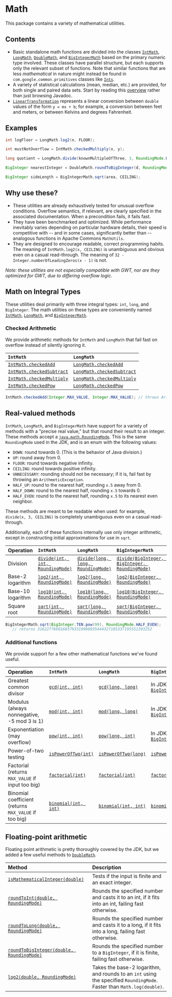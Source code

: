 # Math

This package contains a variety of mathematical utilities.

## Contents

*   Basic standalone math functions are divided into the classes [`IntMath`],
    [`LongMath`], [`DoubleMath`], and [`BigIntegerMath`] based on the primary
    numeric type involved. These classes have parallel structure, but each
    supports only the relevant subset of functions. Note that similar functions
    that are less *mathematical* in nature might instead be found in
    `com.google.common.primitives` classes like [`Ints`].
*   A variety of statistical calculations (mean, median, etc.) are provided, for
    both single and paired data sets. Start by reading this [overview][Stats]
    rather than just browsing Javadoc.
*   [`LinearTransformation`] represents a linear conversion between `double`
    values of the form `y = mx + b`; for example, a conversion between feet and
    meters, or between Kelvins and degrees Fahrenheit.

## Examples

```java
int logFloor = LongMath.log2(n, FLOOR);

int mustNotOverflow = IntMath.checkedMultiply(x, y);

long quotient = LongMath.divide(knownMultipleOfThree, 3, RoundingMode.UNNECESSARY); // fail fast on non-multiple of 3

BigInteger nearestInteger = DoubleMath.roundToBigInteger(d, RoundingMode.HALF_EVEN);

BigInteger sideLength = BigIntegerMath.sqrt(area, CEILING);
```

## Why use these?

*   These utilities are already exhaustively tested for unusual overflow
    conditions. Overflow semantics, if relevant, are clearly specified in the
    associated documentation. When a precondition fails, it fails fast.
*   They have been benchmarked and optimized.
    While performance inevitably varies depending on particular hardware
    details, their speed is competitive with -- and in some cases, significantly
    better than -- analogous functions in Apache Commons `MathUtils`.
*   They are designed to encourage readable, correct
    programming habits. The meaning of `IntMath.log2(x, CEILING)` is unambiguous
    and obvious even on a casual read-through. The meaning of `32 -
    Integer.numberOfLeadingZeros(x - 1)` is not.

_Note: these utilities are not especially compatible with GWT, nor are
they optimized for GWT, due to differing overflow logic._

## Math on Integral Types

These utilities deal primarily with three integral types: `int`, `long`,
and `BigInteger`. The math utilities on these types are conveniently named
[`IntMath`], [`LongMath`], and [`BigIntegerMath`].

### Checked Arithmetic

We provide arithmetic methods for `IntMath` and `LongMath` that fail fast on
overflow instead of silently ignoring it.

`IntMath`                   | `LongMath`
:-------------------------- | :---------------------------
[`IntMath.checkedAdd`]      | [`LongMath.checkedAdd`]
[`IntMath.checkedSubtract`] | [`LongMath.checkedSubtract`]
[`IntMath.checkedMultiply`] | [`LongMath.checkedMultiply`]
[`IntMath.checkedPow`]      | [`LongMath.checkedPow`]

```java
IntMath.checkedAdd(Integer.MAX_VALUE, Integer.MAX_VALUE); // throws ArithmeticException
```

## Real-valued methods

`IntMath`, `LongMath`, and `BigIntegerMath` have support for a variety of
methods with a "precise real value," but that round their result to an integer.
These methods accept a [`java.math.RoundingMode`]. This is the same
`RoundingMode` used in the JDK, and is an enum with the following values:

*   `DOWN`: round towards 0. (This is the behavior of Java division.)
*   `UP`: round away from 0.
*   `FLOOR`: round towards negative infinity.
*   `CEILING`: round towards positive infinity.
*   `UNNECESSARY`: rounding should not be necessary; if it is, fail fast by
    throwing an `ArithmeticException`.
*   `HALF_UP`: round to the nearest half, rounding `x.5` away from 0.
*   `HALF_DOWN`: round to the nearest half, rounding `x.5` towards 0.
*   `HALF_EVEN`: round to the nearest half, rounding `x.5` to its nearest even
    neighbor.

These methods are meant to be readable when used: for example, `divide(x, 3,
CEILING)` is completely unambiguous even on a casual read-through.

Additionally, each of these functions internally use only integer arithmetic,
except in constructing initial approximations for use in `sqrt`.

| Operation         | `IntMath`          | `LongMath`      | `BigIntegerMath`     |
| :---------------- | :----------------- | :-------------- | :------------------- |
| Division          | [`divide(int, int, RoundingMode)`] | [`divide(long, long, RoundingMode)`] | [`divide(BigInteger, BigInteger, RoundingMode)`] |
| Base-2 logarithm  | [`log2(int, RoundingMode)`] | [`log2(long, RoundingMode)`] | [`log2(BigInteger, RoundingMode)`] |
| Base-10 logarithm | [`log10(int, RoundingMode)`] | [`log10(long, RoundingMode)`] | [`log10(BigInteger, RoundingMode)`] |
| Square root       | [`sqrt(int, RoundingMode)`] | [`sqrt(long, RoundingMode)`] | [`sqrt(BigInteger, RoundingMode)`] |

```java
BigIntegerMath.sqrt(BigInteger.TEN.pow(99), RoundingMode.HALF_EVEN);
   // returns 31622776601683793319988935444327185337195551393252
```

### Additional functions

We provide support for a few other mathematical functions we've found useful.

Operation                                             | `IntMath`                                            | `LongMath`                                            | `BigIntegerMath`
:---------------------------------------------------- | :--------------------------------------------------- | :---------------------------------------------------- | :---------------
Greatest common divisor                               | [`gcd(int, int)`]                                    | [`gcd(long, long)`]                                   | In JDK: [`BigInteger.gcd(BigInteger)`]
Modulus (always nonnegative, -5 mod 3 is 1)           | [`mod(int, int)`]                                    | [`mod(long, long)`]                                   | In JDK: [`BigInteger.mod(BigInteger)`]
Exponentiation (may overflow)                         | [`pow(int, int)`]                                    | [`pow(long, int)`]                                    | In JDK: [`BigInteger.pow(int)`]
Power-of-two testing                                  | [`isPowerOfTwo(int)`]                                | [`isPowerOfTwo(long)`]                                | [`isPowerOfTwo(BigInteger)`]
Factorial (returns `MAX_VALUE` if input too big)      | [`factorial(int)`][`IntMath.factorial(int)`]         | [`factorial(int)`][`LongMath.factorial(int)`]         | [`factorial(int)`][`BigIntegerMath.factorial(int)`]
Binomial coefficient (returns `MAX_VALUE` if too big) | [`binomial(int, int)`][`IntMath.binomial(int, int)`] | [`binomial(int, int)`][`LongMath.binomial(int, int)`] | [`binomial(int, int)`][`BigIntegerMath.binomial(int, int)`]

## Floating-point arithmetic

Floating point arithmetic is pretty thoroughly covered by the JDK, but we added
a few useful methods to [`DoubleMath`].

| Method                                | Description                           |
| :------------------------------------ | :------------------------------------ |
| [`isMathematicalInteger(double)`]     | Tests if the input is finite and an  exact integer. |
| [`roundToInt(double, RoundingMode)`]  | Rounds the specified number and casts it to an int, if it fits into an int, failing fast otherwise. |
| [`roundToLong(double, RoundingMode)`] | Rounds the specified number and casts it to a long, if it fits into a long, failing fast otherwise. |
| [`roundToBigInteger(double, RoundingMode)`] | Rounds the specified number to a `BigInteger`, if it is finite, failing fast otherwise. |
| [`log2(double, RoundingMode)`]       | Takes the base-2 logarithm, and rounds to an `int` using the specified `RoundingMode`. Faster than `Math.log(double)`. |

[`BigIntegerMath`]: https://guava.dev/releases/snapshot/api/docs/com/google/common/math/BigIntegerMath.html
[`DoubleMath`]: https://guava.dev/releases/snapshot/api/docs/com/google/common/math/DoubleMath.html
[`IntMath`]: https://guava.dev/releases/snapshot/api/docs/com/google/common/math/IntMath.html
[`Ints`]: https://guava.dev/releases/snapshot/api/docs/com/google/common/primitives/Ints.html

[Stats]: StatsExplained

[`LinearTransformation`]: https://guava.dev/releases/snapshot/api/docs/com/google/common/math/LinearTransformation.html
[`LongMath`]: https://guava.dev/releases/snapshot/api/docs/com/google/common/math/LongMath.html
[`IntMath.checkedAdd`]: https://guava.dev/releases/snapshot/api/docs/com/google/common/math/IntMath.html#checkedAdd-int-int-
[`LongMath.checkedAdd`]: https://guava.dev/releases/snapshot/api/docs/com/google/common/math/LongMath.html#checkedAdd-long-long-
[`IntMath.checkedSubtract`]: https://guava.dev/releases/snapshot/api/docs/com/google/common/math/IntMath.html#checkedSubtract-int-int-
[`LongMath.checkedSubtract`]: https://guava.dev/releases/snapshot/api/docs/com/google/common/math/LongMath.html#checkedSubtract-long-long-
[`IntMath.checkedMultiply`]: https://guava.dev/releases/snapshot/api/docs/com/google/common/math/IntMath.html#checkedMultiply-int-int-
[`LongMath.checkedMultiply`]: https://guava.dev/releases/snapshot/api/docs/com/google/common/math/LongMath.html#checkedMultiply-long-long-
[`IntMath.checkedPow`]: https://guava.dev/releases/snapshot/api/docs/com/google/common/math/IntMath.html#checkedPow-int-int-
[`LongMath.checkedPow`]: https://guava.dev/releases/snapshot/api/docs/com/google/common/math/LongMath.html#checkedPow-long-long-
[`java.math.RoundingMode`]: http://docs.oracle.com/javase/8/docs/api/java/math/RoundingMode.html
[`divide(int, int, RoundingMode)`]: https://guava.dev/releases/snapshot/api/docs/com/google/common/math/IntMath.html#divide-int-int-java.math.RoundingMode-
[`divide(long, long, RoundingMode)`]: https://guava.dev/releases/snapshot/api/docs/com/google/common/math/LongMath.html#divide-long-long-java.math.RoundingMode-
[`divide(BigInteger, BigInteger, RoundingMode)`]: https://guava.dev/releases/snapshot/api/docs/com/google/common/math/BigIntegerMath.html#divide-java.math.BigInteger-java.math.BigInteger-java.math.RoundingMode-
[`log2(int, RoundingMode)`]: https://guava.dev/releases/snapshot/api/docs/com/google/common/math/IntMath.html#log2-int-java.math.RoundingMode-
[`log2(long, RoundingMode)`]: https://guava.dev/releases/snapshot/api/docs/com/google/common/math/LongMath.html#log2-long-java.math.RoundingMode-
[`log2(BigInteger, RoundingMode)`]: https://guava.dev/releases/snapshot/api/docs/com/google/common/math/BigIntegerMath.html#log2-java.math.BigInteger-java.math.RoundingMode-
[`log10(int, RoundingMode)`]: https://guava.dev/releases/snapshot/api/docs/com/google/common/math/IntMath.html#log10-int-java.math.RoundingMode-
[`log10(long, RoundingMode)`]: https://guava.dev/releases/snapshot/api/docs/com/google/common/math/LongMath.html#log10-long-java.math.RoundingMode-
[`log10(BigInteger, RoundingMode)`]: https://guava.dev/releases/snapshot/api/docs/com/google/common/math/BigIntegerMath.html#log10-java.math.BigInteger-java.math.RoundingMode-
[`sqrt(int, RoundingMode)`]: https://guava.dev/releases/snapshot/api/docs/com/google/common/math/IntMath.html#sqrt-int-java.math.RoundingMode-
[`sqrt(long, RoundingMode)`]: https://guava.dev/releases/snapshot/api/docs/com/google/common/math/LongMath.html#sqrt-long-java.math.RoundingMode-
[`sqrt(BigInteger, RoundingMode)`]: https://guava.dev/releases/snapshot/api/docs/com/google/common/math/BigIntegerMath.html#sqrt-java.math.BigInteger-java.math.RoundingMode-
[`gcd(int, int)`]: https://guava.dev/releases/snapshot/api/docs/com/google/common/math/IntMath.html#gcd-int-int-
[`gcd(long, long)`]: https://guava.dev/releases/snapshot/api/docs/com/google/common/math/LongMath.html#gcd-long-long-
[`BigInteger.gcd(BigInteger)`]: http://docs.oracle.com/javase/8/docs/api/java/math/BigInteger.html#gcd-java.math.BigInteger-
[`mod(int, int)`]: https://guava.dev/releases/snapshot/api/docs/com/google/common/math/IntMath.html#mod-int-int-
[`mod(long, long)`]: https://guava.dev/releases/snapshot/api/docs/com/google/common/math/LongMath.html#mod-long-long-
[`BigInteger.mod(BigInteger)`]: http://docs.oracle.com/javase/8/docs/api/java/math/BigInteger.html#mod-java.math.BigInteger-
[`pow(int, int)`]: https://guava.dev/releases/snapshot/api/docs/com/google/common/math/IntMath.html#pow-int-int-
[`pow(long, int)`]: https://guava.dev/releases/snapshot/api/docs/com/google/common/math/LongMath.html#pow-long-int-
[`BigInteger.pow(int)`]: http://docs.oracle.com/javase/8/docs/api/java/math/BigInteger.html#pow-int-
[`isPowerOfTwo(int)`]: https://guava.dev/releases/snapshot/api/docs/com/google/common/math/IntMath.html#isPowerOfTwo-int-
[`isPowerOfTwo(long)`]: https://guava.dev/releases/snapshot/api/docs/com/google/common/math/LongMath.html#isPowerOfTwo-long-
[`isPowerOfTwo(BigInteger)`]: https://guava.dev/releases/snapshot/api/docs/com/google/common/math/BigIntegerMath.html#isPowerOfTwo-java.math.BigInteger-
[`IntMath.factorial(int)`]: https://guava.dev/releases/snapshot/api/docs/com/google/common/math/IntMath.html#factorial-int-
[`LongMath.factorial(int)`]: https://guava.dev/releases/snapshot/api/docs/com/google/common/math/LongMath.html#factorial-int-
[`BigIntegerMath.factorial(int)`]: https://guava.dev/releases/snapshot/api/docs/com/google/common/math/BigIntegerMath.html#factorial-int-
[`IntMath.binomial(int, int)`]: https://guava.dev/releases/snapshot/api/docs/com/google/common/math/IntMath.html#binomial-int-int-
[`LongMath.binomial(int, int)`]: https://guava.dev/releases/snapshot/api/docs/com/google/common/math/LongMath.html#binomial-int-int-
[`BigIntegerMath.binomial(int, int)`]: https://guava.dev/releases/snapshot/api/docs/com/google/common/math/BigIntegerMath.html#binomial-int-int-
[`DoubleMath`]: https://guava.dev/releases/snapshot/api/docs/com/google/common/math/DoubleMath.html
[`isMathematicalInteger(double)`]: https://guava.dev/releases/snapshot/api/docs/com/google/common/math/DoubleMath.html#isMathematicalInteger-double-
[`roundToInt(double, RoundingMode)`]: https://guava.dev/releases/snapshot/api/docs/com/google/common/math/DoubleMath.html#roundToInt-double-java.math.RoundingMode-
[`roundToLong(double, RoundingMode)`]: https://guava.dev/releases/snapshot/api/docs/com/google/common/math/DoubleMath.html#roundToLong-double-java.math.RoundingMode-
[`roundToBigInteger(double, RoundingMode)`]: https://guava.dev/releases/snapshot/api/docs/com/google/common/math/DoubleMath.html#roundToBigInteger-double-java.math.RoundingMode-
[`log2(double, RoundingMode)`]: https://guava.dev/releases/snapshot/api/docs/com/google/common/math/DoubleMath.html#log2-double-java.math.RoundingMode-
